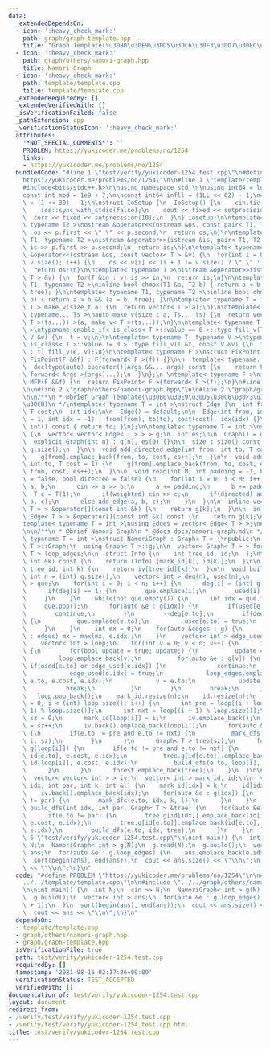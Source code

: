```yaml
---
data:
  _extendedDependsOn:
  - icon: ':heavy_check_mark:'
    path: graph/graph-template.hpp
    title: "Graph Template(\u30B0\u30E9\u30D5\u30C6\u30F3\u30D7\u30EC\u30FC\u30C8)"
  - icon: ':heavy_check_mark:'
    path: graph/others/namori-graph.hpp
    title: Namori Graph
  - icon: ':heavy_check_mark:'
    path: template/template.cpp
    title: template/template.cpp
  _extendedRequiredBy: []
  _extendedVerifiedWith: []
  _isVerificationFailed: false
  _pathExtension: cpp
  _verificationStatusIcon: ':heavy_check_mark:'
  attributes:
    '*NOT_SPECIAL_COMMENTS*': ''
    PROBLEM: https://yukicoder.me/problems/no/1254
    links:
    - https://yukicoder.me/problems/no/1254
  bundledCode: "#line 1 \"test/verify/yukicoder-1254.test.cpp\"\n#define PROBLEM \"\
    https://yukicoder.me/problems/no/1254\"\n\n#line 1 \"template/template.cpp\"\n\
    #include<bits/stdc++.h>\n\nusing namespace std;\n\nusing int64 = long long;\n\
    const int mod = 1e9 + 7;\n\nconst int64 infll = (1LL << 62) - 1;\nconst int inf\
    \ = (1 << 30) - 1;\n\nstruct IoSetup {\n  IoSetup() {\n    cin.tie(nullptr);\n\
    \    ios::sync_with_stdio(false);\n    cout << fixed << setprecision(10);\n  \
    \  cerr << fixed << setprecision(10);\n  }\n} iosetup;\n\ntemplate< typename T1,\
    \ typename T2 >\nostream &operator<<(ostream &os, const pair< T1, T2 >& p) {\n\
    \  os << p.first << \" \" << p.second;\n  return os;\n}\n\ntemplate< typename\
    \ T1, typename T2 >\nistream &operator>>(istream &is, pair< T1, T2 > &p) {\n \
    \ is >> p.first >> p.second;\n  return is;\n}\n\ntemplate< typename T >\nostream\
    \ &operator<<(ostream &os, const vector< T > &v) {\n  for(int i = 0; i < (int)\
    \ v.size(); i++) {\n    os << v[i] << (i + 1 != v.size() ? \" \" : \"\");\n  }\n\
    \  return os;\n}\n\ntemplate< typename T >\nistream &operator>>(istream &is, vector<\
    \ T > &v) {\n  for(T &in : v) is >> in;\n  return is;\n}\n\ntemplate< typename\
    \ T1, typename T2 >\ninline bool chmax(T1 &a, T2 b) { return a < b && (a = b,\
    \ true); }\n\ntemplate< typename T1, typename T2 >\ninline bool chmin(T1 &a, T2\
    \ b) { return a > b && (a = b, true); }\n\ntemplate< typename T = int64 >\nvector<\
    \ T > make_v(size_t a) {\n  return vector< T >(a);\n}\n\ntemplate< typename T,\
    \ typename... Ts >\nauto make_v(size_t a, Ts... ts) {\n  return vector< decltype(make_v<\
    \ T >(ts...)) >(a, make_v< T >(ts...));\n}\n\ntemplate< typename T, typename V\
    \ >\ntypename enable_if< is_class< T >::value == 0 >::type fill_v(T &t, const\
    \ V &v) {\n  t = v;\n}\n\ntemplate< typename T, typename V >\ntypename enable_if<\
    \ is_class< T >::value != 0 >::type fill_v(T &t, const V &v) {\n  for(auto &e\
    \ : t) fill_v(e, v);\n}\n\ntemplate< typename F >\nstruct FixPoint : F {\n  explicit\
    \ FixPoint(F &&f) : F(forward< F >(f)) {}\n\n  template< typename... Args >\n\
    \  decltype(auto) operator()(Args &&... args) const {\n    return F::operator()(*this,\
    \ forward< Args >(args)...);\n  }\n};\n \ntemplate< typename F >\ninline decltype(auto)\
    \ MFP(F &&f) {\n  return FixPoint< F >{forward< F >(f)};\n}\n#line 4 \"test/verify/yukicoder-1254.test.cpp\"\
    \n\n#line 2 \"graph/others/namori-graph.hpp\"\n\n#line 2 \"graph/graph-template.hpp\"\
    \n\n/**\n * @brief Graph Template(\u30B0\u30E9\u30D5\u30C6\u30F3\u30D7\u30EC\u30FC\
    \u30C8)\n */\ntemplate< typename T = int >\nstruct Edge {\n  int from, to;\n \
    \ T cost;\n  int idx;\n\n  Edge() = default;\n\n  Edge(int from, int to, T cost\
    \ = 1, int idx = -1) : from(from), to(to), cost(cost), idx(idx) {}\n\n  operator\
    \ int() const { return to; }\n};\n\ntemplate< typename T = int >\nstruct Graph\
    \ {\n  vector< vector< Edge< T > > > g;\n  int es;\n\n  Graph() = default;\n\n\
    \  explicit Graph(int n) : g(n), es(0) {}\n\n  size_t size() const {\n    return\
    \ g.size();\n  }\n\n  void add_directed_edge(int from, int to, T cost = 1) {\n\
    \    g[from].emplace_back(from, to, cost, es++);\n  }\n\n  void add_edge(int from,\
    \ int to, T cost = 1) {\n    g[from].emplace_back(from, to, cost, es);\n    g[to].emplace_back(to,\
    \ from, cost, es++);\n  }\n\n  void read(int M, int padding = -1, bool weighted\
    \ = false, bool directed = false) {\n    for(int i = 0; i < M; i++) {\n      int\
    \ a, b;\n      cin >> a >> b;\n      a += padding;\n      b += padding;\n    \
    \  T c = T(1);\n      if(weighted) cin >> c;\n      if(directed) add_directed_edge(a,\
    \ b, c);\n      else add_edge(a, b, c);\n    }\n  }\n\n  inline vector< Edge<\
    \ T > > &operator[](const int &k) {\n    return g[k];\n  }\n\n  inline const vector<\
    \ Edge< T > > &operator[](const int &k) const {\n    return g[k];\n  }\n};\n\n\
    template< typename T = int >\nusing Edges = vector< Edge< T > >;\n#line 4 \"graph/others/namori-graph.hpp\"\
    \n\n/**\n * @brief Namori Graph\n * @docs docs/namori-graph.md\n */\ntemplate<\
    \ typename T = int >\nstruct NamoriGraph : Graph< T > {\npublic:\n  using Graph<\
    \ T >::Graph;\n  using Graph< T >::g;\n\n  vector< Graph< T > > forest;\n  Edges<\
    \ T > loop_edges;\n\n  struct Info {\n    int tree_id, id;\n  };\n\n  Info operator[](const\
    \ int &k) const {\n    return (Info) {mark_id[k], id[k]};\n  }\n\n  int inv(int\
    \ tree_id, int k) {\n    return iv[tree_id][k];\n  }\n\n  void build() {\n   \
    \ int n = (int) g.size();\n    vector< int > deg(n), used(n);\n    queue< int\
    \ > que;\n    for(int i = 0; i < n; i++) {\n      deg[i] = (int) g[i].size();\n\
    \      if(deg[i] == 1) {\n        que.emplace(i);\n        used[i] = true;\n \
    \     }\n    }\n    while(not que.empty()) {\n      int idx = que.front();\n \
    \     que.pop();\n      for(auto &e : g[idx]) {\n        if(used[e.to]) {\n  \
    \        continue;\n        }\n        --deg[e.to];\n        if(deg[e.to] == 1)\
    \ {\n          que.emplace(e.to);\n          used[e.to] = true;\n        }\n \
    \     }\n    }\n    int mx = 0;\n    for(auto &edges : g) {\n      for(auto &e\
    \ : edges) mx = max(mx, e.idx);\n    }\n    vector< int > edge_used(mx + 1);\n\
    \    vector< int > loop;\n    for(int v = 0; v < n; v++) {\n      if(!used[v])\
    \ {\n        for(bool update = true; update;) {\n          update = false;\n \
    \         loop.emplace_back(v);\n          for(auto &e : g[v]) {\n           \
    \ if(used[e.to] or edge_used[e.idx]) {\n              continue;\n            }\n\
    \            edge_used[e.idx] = true;\n            loop_edges.emplace_back(v,\
    \ e.to, e.cost, e.idx);\n            v = e.to;\n            update = true;\n \
    \           break;\n          }\n        }\n        break;\n      }\n    }\n \
    \   loop.pop_back();\n    mark_id.resize(n);\n    id.resize(n);\n    for(int i\
    \ = 0; i < (int) loop.size(); i++) {\n      int pre = loop[(i + loop.size() -\
    \ 1) % loop.size()];\n      int nxt = loop[(i + 1) % loop.size()];\n      int\
    \ sz = 0;\n      mark_id[loop[i]] = i;\n      iv.emplace_back();\n      id[loop[i]]\
    \ = sz++;\n      iv.back().emplace_back(loop[i]);\n      for(auto &e : g[loop[i]])\
    \ {\n        if(e.to != pre and e.to != nxt) {\n          mark_dfs(e.to, loop[i],\
    \ i, sz);\n        }\n      }\n      Graph< T > tree(sz);\n      for(auto &e :\
    \ g[loop[i]]) {\n        if(e.to != pre and e.to != nxt) {\n          tree.g[id[loop[i]]].emplace_back(id[loop[i]],\
    \ id[e.to], e.cost, e.idx);\n          tree.g[id[e.to]].emplace_back(id[e.to],\
    \ id[loop[i]], e.cost, e.idx);\n          build_dfs(e.to, loop[i], tree);\n  \
    \      }\n      }\n      forest.emplace_back(tree);\n    }\n  }\n\nprivate:\n\
    \  vector< vector< int > > iv;\n  vector< int > mark_id, id;\n\n  void mark_dfs(int\
    \ idx, int par, int k, int &l) {\n    mark_id[idx] = k;\n    id[idx] = l++;\n\
    \    iv.back().emplace_back(idx);\n    for(auto &e : g[idx]) {\n      if(e.to\
    \ != par) {\n        mark_dfs(e.to, idx, k, l);\n      }\n    }\n  }\n\n  void\
    \ build_dfs(int idx, int par, Graph< T > &tree) {\n    for(auto &e : g[idx]) {\n\
    \      if(e.to != par) {\n        tree.g[id[idx]].emplace_back(id[idx], id[e.to],\
    \ e.cost, e.idx);\n        tree.g[id[e.to]].emplace_back(id[e.to], id[idx], e.cost,\
    \ e.idx);\n        build_dfs(e.to, idx, tree);\n      }\n    }\n  }\n};\n#line\
    \ 6 \"test/verify/yukicoder-1254.test.cpp\"\n\nint main() {\n  int N;\n  cin >>\
    \ N;\n  NamoriGraph< int > g(N);\n  g.read(N);\n  g.build();\n  vector< int >\
    \ ans;\n  for(auto &e : g.loop_edges) {\n    ans.emplace_back(e.idx + 1);\n  }\n\
    \  sort(begin(ans), end(ans));\n  cout << ans.size() << \"\\n\";\n  cout << ans\
    \ << \"\\n\";\n}\n"
  code: "#define PROBLEM \"https://yukicoder.me/problems/no/1254\"\n\n#include \"\
    ../../template/template.cpp\"\n\n#include \"../../graph/others/namori-graph.hpp\"\
    \n\nint main() {\n  int N;\n  cin >> N;\n  NamoriGraph< int > g(N);\n  g.read(N);\n\
    \  g.build();\n  vector< int > ans;\n  for(auto &e : g.loop_edges) {\n    ans.emplace_back(e.idx\
    \ + 1);\n  }\n  sort(begin(ans), end(ans));\n  cout << ans.size() << \"\\n\";\n\
    \  cout << ans << \"\\n\";\n}\n"
  dependsOn:
  - template/template.cpp
  - graph/others/namori-graph.hpp
  - graph/graph-template.hpp
  isVerificationFile: true
  path: test/verify/yukicoder-1254.test.cpp
  requiredBy: []
  timestamp: '2021-08-16 02:17:26+09:00'
  verificationStatus: TEST_ACCEPTED
  verifiedWith: []
documentation_of: test/verify/yukicoder-1254.test.cpp
layout: document
redirect_from:
- /verify/test/verify/yukicoder-1254.test.cpp
- /verify/test/verify/yukicoder-1254.test.cpp.html
title: test/verify/yukicoder-1254.test.cpp
---
```

